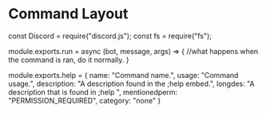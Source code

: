 # Command Layout

const Discord = require("discord.js");
const fs = require("fs");

module.exports.run = async (bot, message, args) => {
  //what happens when the command is ran, do it normally.
}

module.exports.help = {
	name: "Command name.",
	usage: "Command usage.",
	description: "A description found in the ;help embed.",
	longdes: "A description that is found in ;help <command>",
	mentionedperm: "PERMISSION_REQUIRED",
  category: "none"
}
